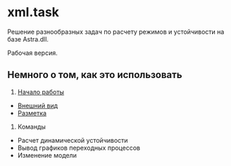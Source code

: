 # xml.task
Решение разнообразных задач по расчету режимов и устойчивости на базе Astra.dll.

Рабочая версия.

## Немного о том, как это использовать
1. [Начало работы](docs/getstarted.md)
 + [Внешний вид](getstarted.md#interface)
 + [Разметка](getstarted.md#markdown)
1. Команды
 + Расчет динамической устойчивости
 + Вывод графиков переходных процессов
 + Изменение модели

